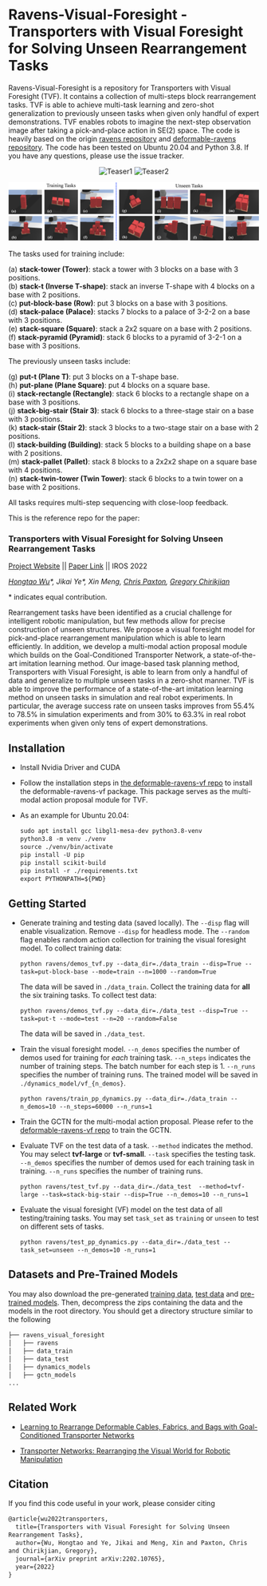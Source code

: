 # Ravens-Visual-Foresight - Transporters with Visual Foresight for Solving Unseen Rearrangement Tasks

Ravens-Visual-Foresight is a repository for Transporters with Visual Foresight (TVF).
It contains a collection of multi-steps block rearrangement tasks.
TVF is able to achieve multi-task learning and zero-shot generalization to previously unseen tasks when given only handful of expert demonstrations.
TVF enables robots to imagine the next-step observation image after taking a pick-and-place action in SE(2) space.
The code is heavily based on the origin [ravens repository](https://github.com/google-research/ravens) and [deformable-ravens repository](https://github.com/DanielTakeshi/deformable-ravens).
The code has been tested on Ubuntu 20.04 and Python 3.8.
If you have any questions, please use the issue tracker.

<p align="center">
<img src="docs/tvf_teaser_1.gif" height=220px alt="Teaser1">
<img src="docs/tvf_teaser_2.gif" height=220px alt="Teaser2">
</p>

<img src="docs/tasks.png"><br>

The tasks used for training include:

(a) **stack-tower (Tower)**: stack a tower with 3 blocks on a base with 3 positions.<br>
(b) **stack-t (Inverse T-shape)**: stack an inverse T-shape with 4 blocks on a base with 2 positions.<br>
(c) **put-block-base (Row)**: put 3 blocks on a base with 3 positions.<br>
(d) **stack-palace (Palace)**: stacks 7 blocks to a palace of 3-2-2 on a base with 3 positions.<br>
(e) **stack-square (Square)**: stack a 2x2 square on a base with 2 positions.<br>
(f) **stack-pyramid (Pyramid)**: stack 6 blocks to a pyramid of 3-2-1 on a base with 3 positions.<br>

The previously unseen tasks include:

(g) **put-t (Plane T)**: put 3 blocks on a T-shape base. <br>
(h) **put-plane (Plane Square)**: put 4 blocks on a square base. <br>
(i) **stack-rectangle (Rectangle)**: stack 6 blocks to a rectangle shape on a base with 3 positions. <br>
(j) **stack-big-stair (Stair 3)**: stack 6 blocks to a three-stage stair on a base with 3 positions. <br>
(k) **stack-stair (Stair 2)**: stack 3 blocks to a two-stage stair on a base with 2 positions. <br>
(l) **stack-building (Building)**: stack 5 blocks to a building shape on a base with 2 positions. <br>
(m) **stack-pallet (Pallet)**: stack 8 blocks to a 2x2x2 shape on a square base with 4 positions. <br>
(n) **stack-twin-tower (Twin Tower)**: stack 6 blocks to a twin tower on a base with 2 positions. <br>

All tasks requires multi-step sequencing with close-loop feedback.

This is the reference repo for the paper:
### Transporters with Visual Foresight for Solving Unseen Rearrangement Tasks

[Project Website](https://chirikjianlab.github.io/tvf/) || [Paper Link](https://arxiv.org/abs/2202.10765) || IROS 2022

*[Hongtao Wu](https://hongtaowu67.github.io/)\*, Jikai Ye\*, Xin Meng, [Chris Paxton](https://cpaxton.github.io/about/), [Gregory Chirikjian](https://cde.nus.edu.sg/me/staff/chirikjian-gregory-s/)*

\* indicates equal contribution.

Rearrangement tasks have been identified as a crucial challenge for intelligent robotic manipulation, but few methods allow for precise construction of unseen structures. We propose a visual foresight model for pick-and-place rearrangement manipulation which is able to learn efficiently. In addition, we develop a multi-modal action proposal module which builds on the Goal-Conditioned Transporter Network, a state-of-the-art imitation learning method. Our image-based task planning method, Transporters with Visual Foresight, is able to learn from only a handful of data and generalize to multiple unseen tasks in a zero-shot manner. TVF is able to improve the performance of a state-of-the-art imitation learning method on unseen tasks in simulation and real robot experiments. In particular, the average success rate on unseen tasks improves from 55.4\% to 78.5\% in simulation experiments and from 30\% to 63.3\% in real robot experiments when given only tens of expert demonstrations. 


## Installation
- Install Nvidia Driver and CUDA

- Follow the installation steps in [the deformable-ravens-vf repo](https://github.com/ChirikjianLab/deformable-ravens-vf) to install the deformable-ravens-vf package. This package serves as the multi-modal action proposal module for TVF.

- As an example for Ubuntu 20.04:
  ```shell
  sudo apt install gcc libgl1-mesa-dev python3.8-venv
  python3.8 -m venv ./venv
  source ./venv/bin/activate
  pip install -U pip
  pip install scikit-build
  pip install -r ./requirements.txt
  export PYTHONPATH=${PWD}
  ```

## Getting Started

- Generate training and testing data (saved locally). The `--disp` flag will enable visualization. Remove `--disp` for headless mode. The `--random` flag enables random action collection for training the visual foresight model. To collect training data:
  ```shell
  python ravens/demos_tvf.py --data_dir=./data_train --disp=True --task=put-block-base --mode=train --n=1000 --random=True
  ```
  The data will be saved in `./data_train`.  Collect the training data for **all** the six training tasks. To collect test data:
  ```shell
  python ravens/demos_tvf.py --data_dir=./data_test --disp=True --task=put-t --mode=test --n=20 --random=False
  ```
  The data will be saved in `./data_test`.

- Train the visual foresight model. `--n_demos` specifies the number of demos used for training for *each* training task. `--n_steps` indicates the number of training steps. The batch number for each step is 1. `--n_runs` specifies the number of training runs. The trained model will be saved in `./dynamics_model/vf_{n_demos}`. 
  ```shell
  python ravens/train_pp_dynamics.py --data_dir=./data_train --n_demos=10 --n_steps=60000 --n_runs=1
  ```

- Train the GCTN for the multi-modal action proposal. Please refer to the [deformable-ravens-vf repo](https://github.com/ChirikjianLab/deformable-ravens-vf) to train the GCTN.

- Evaluate TVF on the test data of a task. `--method` indicates the method. You may select **tvf-large** or **tvf-small**. `--task` specifies the testing task. `--n_demos` specifies the number of demos used for each training task in training. `--n_runs` specifies the number of training runs.
  ```shell
  python ravens/test_tvf.py --data_dir=./data_test  --method=tvf-large --task=stack-big-stair --disp=True --n_demos=10 --n_runs=1
  ```

- Evaluate the visual foresight (VF) model on the test data of all testing/training tasks. You may set ```task_set``` as ```training``` or ```unseen``` to test on different sets of tasks.
  ```shell
  python ravens/test_pp_dynamics.py --data_dir=./data_test --task_set=unseen --n_demos=10 -n_runs=1
  ```

## Datasets and Pre-Trained Models

You may also download the pre-generated [training data](https://drive.google.com/file/d/1GNDvMdAVK3_psc1vWzlTxYT6rSSDGDoz/view?usp=sharing), [test data](https://drive.google.com/file/d/1gmqYGCCvnnidk5MnMME64-ZNLreH8QTp/view?usp=sharing) and [pre-trained models](https://drive.google.com/file/d/1CVUT7NDE24SvpJaS02PuUKaT2a95Pd9b/view?usp=sharing).
Then, decompress the zips containing the data and the models in the root directory. 
You should get a directory structure similar to the following
```shell
├── ravens_visual_foresight
│   ├── ravens
│   ├── data_train
│   ├── data_test
│   ├── dynamics_models
│   ├── gctn_models
...
```

## Related Work

- [Learning to Rearrange Deformable Cables, Fabrics, and Bags with Goal-Conditioned Transporter Networks](https://arxiv.org/abs/2012.03385)

- [Transporter Networks: Rearranging the Visual World for Robotic Manipulation](https://arxiv.org/abs/2010.14406)

## Citation
If you find this code useful in your work, please consider citing
```shell
@article{wu2022transporters,
  title={Transporters with Visual Foresight for Solving Unseen Rearrangement Tasks},
  author={Wu, Hongtao and Ye, Jikai and Meng, Xin and Paxton, Chris and Chirikjian, Gregory},
  journal={arXiv preprint arXiv:2202.10765},
  year={2022}
}
```